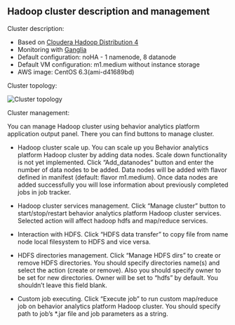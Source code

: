 Hadoop cluster description and management
-----------------------------------------

Cluster description:

- Based on [Cloudera Hadoop Distribution 4](CDH4)
- Monitoring with [Ganglia]
- Default configuration: noHA - 1 namenode, 8 datanode
- Default VM configuration: m1.medium without instance storage
- AWS image: CentOS 6.3(ami-d41689bd)

Cluster topology:

![Cluster topology][cluster_topology]

Cluster management:

You can manage Hadoop cluster using behavior analytics platform application output panel.
There you can find buttons to manage cluster.

* Hadoop cluster scale up. 
You can scale up you Behavior analytics platform Hadoop cluster by adding data nodes. 
Scale down functionality is not yet implemented.
Click “Add_datanodes” button and enter the number of data nodes to be added. 
Data nodes will be added with flavor defined in manifest (default: flavor m1.medium).
Once data nodes are added successfully you will lose information about previously completed jobs in job tracker.

* Hadoop cluster services management. 
Click “Manage cluster” button to start/stop/restart behavior analytics platform Hadoop cluster services. 
Selected action will affect hadoop hdfs and map/reduce services.

* Interaction with HDFS. 
Click “HDFS data transfer” to copy file from name node local filesystem to HDFS and vice versa.

* HDFS directories management. 
Click “Manage HDFS dirs” to create or remove HDFS directories. 
You should specify directories name(s) and select the action (create or remove). 
Also you should specify owner to be set for new directories. 
Owner will be set to “hdfs” by default. You shouldn’t leave this field blank.

* Custom job executing. 
Click “Execute job” to run custom map/reduce job on behavior analytics platform Hadoop cluster. 
You should specify path to job’s *.jar file and job parameters as a string.

[Cloudera Hadoop Distribution 4]: http://www.cloudera.com/content/cloudera/en/products/cdh.html
[Ganglia]: http://ganglia.sourceforge.net/
[cluster_topology]: https://raw.github.com/griddynamics/Behavior-Analytic-Starter-Kit/master/docs/images/Developer%20Guide/Hadoop_cluster.png
